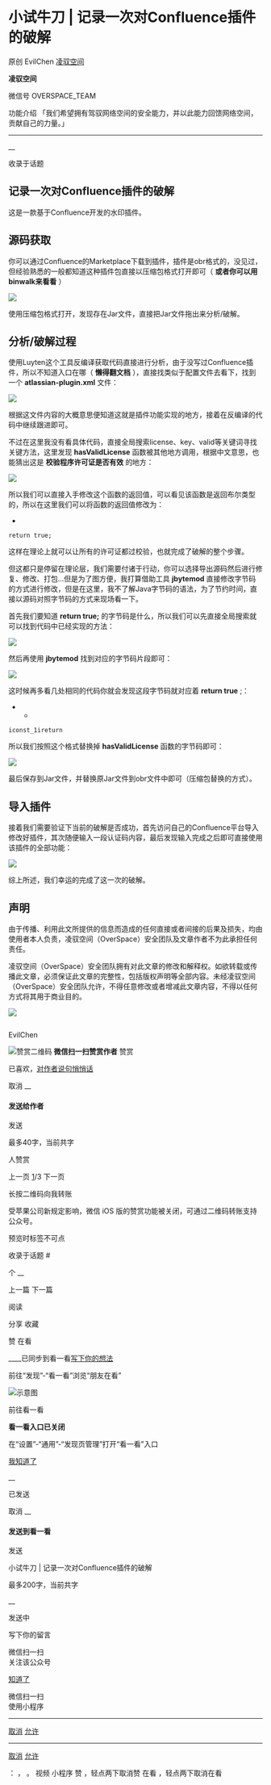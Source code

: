 #  小试牛刀 | 记录一次对Confluence插件的破解

原创 EvilChen [ 凌驭空间 ](javascript:void\(0\);)

**凌驭空间** ![]()

微信号 OVERSPACE_TEAM

功能介绍 「我们希望拥有驾驭网络空间的安全能力，并以此能力回馈网络空间，贡献自己的力量。」

____

__

收录于话题

## 记录一次对Confluence插件的破解

这是一款基于Confluence开发的水印插件。

## 源码获取

你可以通过Confluence的Marketplace下载到插件，插件是obr格式的，没见过，但经验熟悉的一般都知道这种插件包直接以压缩包格式打开即可（
**或者你可以用binwalk来看看** ）

  

![](http://hk-proxy.gitwarp.com/https://raw.githubusercontent.com/tuchuang9/tc1/refs/heads/main/public/20211027083906.png)

  

使用压缩包格式打开，发现存在Jar文件，直接把Jar文件拖出来分析/破解。

## 分析/破解过程

使用Luyten这个工具反编译获取代码直接进行分析，由于没写过Confluence插件，所以不知道入口在哪（ **懒得翻文档**
），直接找类似于配置文件去看下，找到一个 **atlassian-plugin.xml** 文件：

  

![](http://hk-proxy.gitwarp.com/https://raw.githubusercontent.com/tuchuang9/tc1/refs/heads/main/public/20211027083907.png)

  

根据这文件内容的大概意思便知道这就是插件功能实现的地方，接着在反编译的代码中继续跟进即可。

  

不过在这里我没有看具体代码，直接全局搜索license、key、valid等关键词寻找关键方法，这里发现 **hasValidLicense**
函数被其他地方调用，根据中文意思，也能猜出这是 **校验程序许可证是否有效** 的地方：

  

![](http://hk-proxy.gitwarp.com/https://raw.githubusercontent.com/tuchuang9/tc1/refs/heads/main/public/20211027083908.png)

  

所以我们可以直接入手修改这个函数的返回值，可以看见该函数是返回布尔类型的，所以在这里我们可以将函数的返回值修改为：

  

  * 

    
    
    return true;

  

这样在理论上就可以让所有的许可证都过校验，也就完成了破解的整个步骤。

  

但这都只是停留在理论层，我们需要付诸于行动，你可以选择导出源码然后进行修复、修改、打包...但是为了图方便，我打算借助工具 **jbytemod**
直接修改字节码的方式进行修改，但是在这里，我不了解Java字节码的语法，为了节约时间，直接以源码对照字节码的方式来现场看一下。

  

首先我们要知道 **return true;** 的字节码是什么，所以我们可以先直接全局搜索就可以找到代码中已经实现的方法：  

  

![](http://hk-proxy.gitwarp.com/https://raw.githubusercontent.com/tuchuang9/tc1/refs/heads/main/public/20211027083909.png)

  

然后再使用 **jbytemod** 找到对应的字节码片段即可：

  

![](http://hk-proxy.gitwarp.com/https://raw.githubusercontent.com/tuchuang9/tc1/refs/heads/main/public/20211027083911.png)

  

这时候再多看几处相同的代码你就会发现这段字节码就对应着 **return true** ;：

  

  *   * 

    
    
    iconst_1ireturn

  

所以我们按照这个格式替换掉 **hasValidLicense** 函数的字节码即可：

  

![](http://hk-proxy.gitwarp.com/https://raw.githubusercontent.com/tuchuang9/tc1/refs/heads/main/public/20211027083912.png)

  

最后保存到Jar文件，并替换原Jar文件到obr文件中即可（压缩包替换的方式）。

  

## 导入插件

接着我们需要验证下当前的破解是否成功，首先访问自己的Confluence平台导入修改好插件，其次随便输入一段认证码内容，最后发现输入完成之后即可直接使用该插件的全部功能：

  

![](http://hk-proxy.gitwarp.com/https://raw.githubusercontent.com/tuchuang9/tc1/refs/heads/main/public/20211027083913.png)

  

综上所述，我们幸运的完成了这一次的破解。  

## 声明

由于传播、利用此文所提供的信息而造成的任何直接或者间接的后果及损失，均由使用者本人负责，凌驭空间（OverSpace）安全团队及文章作者不为此承担任何责任。

  

凌驭空间（OverSpace）安全团队拥有对此文章的修改和解释权。如欲转载或传播此文章，必须保证此文章的完整性，包括版权声明等全部内容。未经凌驭空间（OverSpace）安全团队允许，不得任意修改或者增减此文章内容，不得以任何方式将其用于商业目的。

  

![](http://hk-proxy.gitwarp.com/https://raw.githubusercontent.com/tuchuang9/tc1/refs/heads/main/public/20211027083914.png)

  

![]()

EvilChen

![赞赏二维码]() **微信扫一扫赞赏作者** 赞赏

已喜欢，[对作者说句悄悄话](javascript:;)

取消 __

#### 发送给作者

发送

最多40字，当前共字

[](javascript:;) 人赞赏

上一页 [1](javascript:;)/3 下一页

长按二维码向我转账

受苹果公司新规定影响，微信 iOS 版的赞赏功能被关闭，可通过二维码转账支持公众号。

预览时标签不可点

收录于话题 #

个 __

上一篇 下一篇

阅读

分享 收藏

赞 在看

____已同步到看一看[写下你的想法](javascript:;)

前往“发现”-“看一看”浏览“朋友在看”

![示意图](//res.wx.qq.com/mmbizwap/zh_CN/htmledition/images/pic/appmsg/pic_like_comment55871f.png)

前往看一看

**看一看入口已关闭**

在“设置”-“通用”-“发现页管理”打开“看一看”入口

[我知道了](javascript:;)

__

已发送

取消 __

####  发送到看一看

发送

小试牛刀 | 记录一次对Confluence插件的破解

最多200字，当前共字

__

发送中

写下你的留言

微信扫一扫  
关注该公众号

[知道了](javascript:;)

微信扫一扫  
使用小程序

****

[取消](javascript:void\(0\);) [允许](javascript:void\(0\);)

****

[取消](javascript:void\(0\);) [允许](javascript:void\(0\);)

： ， 。 视频 小程序 赞 ，轻点两下取消赞 在看 ，轻点两下取消在看

